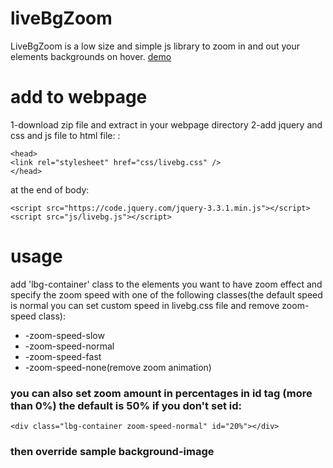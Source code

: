 # liveBgZoom
LiveBgZoom is a low size and simple js library to zoom in and out your elements backgrounds on hover.
[demo](https://livebgzoomdemo.netlify.com/)

# add to webpage

1-download zip file and extract in your webpage directory
2-add jquery and css and js file to html file:
:
  
```
<head>
<link rel="stylesheet" href="css/livebg.css" />
</head>
```
at the end of body:
  
```
<script src="https://code.jquery.com/jquery-3.3.1.min.js"></script>
<script src="js/livebg.js"></script>
```
# usage
add 'lbg-container' class to the elements you want to have zoom effect and specify the zoom speed with one of the following classes(the default speed is normal you can set custom speed in livebg.css file and remove zoom-speed class):
* -zoom-speed-slow
* -zoom-speed-normal
* -zoom-speed-fast
* -zoom-speed-none(remove zoom animation)

### you can also set zoom amount in percentages in id tag (more than 0%) the default is 50% if you don't set id:
```
<div class="lbg-container zoom-speed-normal" id="20%"></div>
```
### then override sample background-image








